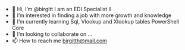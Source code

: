 - 👋 Hi, I’m @birgitt I am an EDI Specialist II
- 👀 I’m interested in finding a job with more growth and knowledge
- 🌱 I’m currently learning Sql, Vlookup and Xlookup tables PowerShell Core
- 💞️ I’m looking to collaborate on ...
- 📫 How to reach me birgitth@mail.com

<!---
birgitth/birgitth is a ✨ special ✨ repository because its `README.md` (this file) appears on your GitHub profile.
You can click the Preview link to take a look at your changes.
--->

